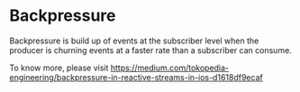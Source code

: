 # Backpressure

Backpressure is build up of events at the subscriber level when the producer is churning events at a faster rate than a subscriber can consume.

To know more, please visit https://medium.com/tokopedia-engineering/backpressure-in-reactive-streams-in-ios-d1618df9ecaf
